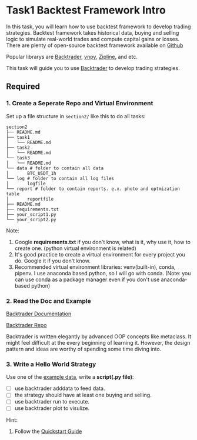 # Task1 Backtest Framework Intro

In this task, you will learn how to use backtest framework to develop trading strategies. Backtest framework takes historical data, buying and selling logic to simulate real-world trades and compute capital gains or losses. There are plenty of open-source backtest framework available on [Github](https://github.com/search?q=backtest)

Popular librarys are [Backtrader](https://www.backtrader.com/), [vnpy](https://www.vnpy.com/), [Zipline](https://github.com/quantopian/zipline), and etc.

This task will guide you to use [Backtrader](https://www.backtrader.com/) to develop trading strategies.

## Required

### 1. Create a Seperate Repo and Virtual Environment

Set up a file structure in `section2/` like this to do all tasks:

```
section2
├── README.md
├── task1
│   └── README.md
├── task2
│   └── README.md
└── task3
│   └── README.md
└── data # folder to contain all data
│       BTC_USDT_1h
└── log # folder to contain all log files
│       logfile
└── report # folder to contain reports. e.x. photo and optmization table
│       reportfile
├── README.md
├── requirements.txt
├── your_script1.py
└── your_script2.py 
```

Note: 
1. Google **requirements.txt** if you don't know, what is it, why use it, how to create one. (python virtual environment is related)
2. It's good practice to create a virtual environment for every project you do. Google it if you don't know. 
3. Recommended virtual environment libraries: venv(built-in), conda, pipenv. I use anaconda based python, so I will go with conda. (Note: you can use conda as a package manager even if you don't use anaconda-based python)

### 2. Read the Doc and Example

[Backtrader Documentation](https://www.backtrader.com/docu/)

[Backtrader Repo](https://github.com/mementum/backtrader)

Backtrader is written elegantly by advanced OOP concepts like metaclass. It might feel difficult at the every beginning of learning it. However, the design pattern and ideas are worthy of spending some time diving into.


### 3. Write a Hello World Strategy

Use one of the [example data](https://github.com/mementum/backtrader/tree/master/datas), write a **script(.py file)**:

- [ ] use backtrader adddata to feed data.
- [ ] the strategy should have at least one buying and selling.
- [ ] use backtrader run to execute.
- [ ] use backtrader plot to visulize.

Hint:

1. Follow the [Quickstart Guide](https://www.backtrader.com/docu/quickstart/quickstart/)